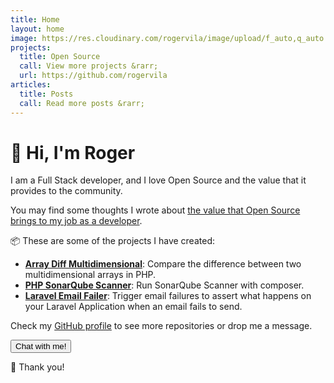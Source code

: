 ```yaml
---
title: Home
layout: home
image: https://res.cloudinary.com/rogervila/image/upload/f_auto,q_auto:best,w_128,h_128,c_fill,g_face,dpr_auto,r_max/roger-vila-camon
projects:
  title: Open Source
  call: View more projects &rarr;
  url: https://github.com/rogervila
articles:
  title: Posts
  call: Read more posts &rarr;
---
```


# 👋 Hi, I'm Roger

I am a Full Stack developer, and I love Open Source and the value that it provides to the community.

You may find some thoughts I wrote about [the value that Open Source brings to my job as a developer](https://rogervila.medium.com/the-value-that-open-source-provides-to-my-job-298ea0a2d185).

📦  These are some of the projects I have created:

- **[Array Diff Multidimensional](https://github.com/rogervila/array-diff-multidimensional)**: Compare the difference between two multidimensional arrays in PHP.
- **[PHP SonarQube Scanner](https://github.com/rogervila/php-sonarqube-scanner)**: Run SonarQube Scanner with composer.
- **[Laravel Email Failer](https://github.com/rogervila/laravel-email-failer)**: Trigger email failures to assert what happens on your Laravel Application when an email fails to send.

Check my [GitHub profile](https://github.com/rogervila) to see more repositories or drop me a message.

<button class="button is-primary" onclick="Chatra('openChat', true)">Chat with me!</button>

🙌 Thank you!





